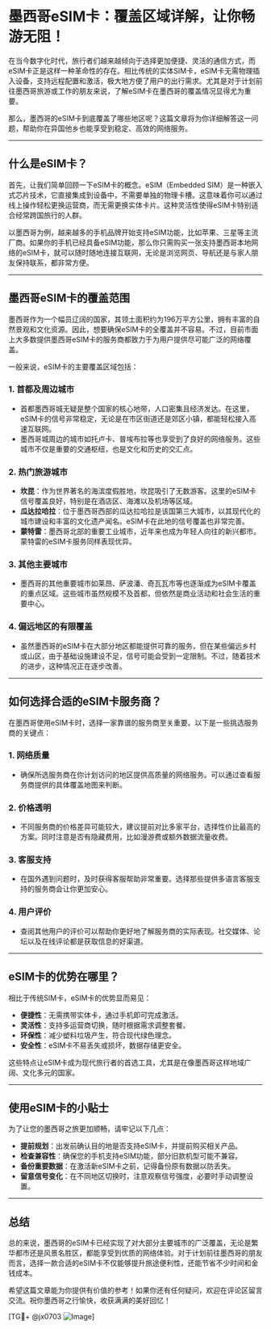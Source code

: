# 墨西哥eSIM卡：覆盖区域详解，让你畅游无阻！

在当今数字化时代，旅行者们越来越倾向于选择更加便捷、灵活的通信方式，而eSIM卡正是这样一种革命性的存在。相比传统的实体SIM卡，eSIM卡无需物理插入设备，支持远程配置和激活，极大地方便了用户的出行需求。尤其是对于计划前往墨西哥旅游或工作的朋友来说，了解eSIM卡在墨西哥的覆盖情况显得尤为重要。

那么，墨西哥的eSIM卡到底覆盖了哪些地区呢？这篇文章将为你详细解答这一问题，帮助你在异国他乡也能享受到稳定、高效的网络服务。

---

## 什么是eSIM卡？

首先，让我们简单回顾一下eSIM卡的概念。eSIM（Embedded SIM）是一种嵌入式芯片技术，它直接集成到设备中，不需要单独的物理卡槽。这意味着你可以通过线上操作轻松更换运营商，而无需更换实体卡片。这种灵活性使得eSIM卡特别适合经常跨国旅行的人群。

以墨西哥为例，越来越多的手机品牌开始支持eSIM功能，比如苹果、三星等主流厂商。如果你的手机已经具备eSIM功能，那么你只需购买一张支持墨西哥本地网络的eSIM卡，就可以随时随地连接互联网，无论是浏览网页、导航还是与家人朋友保持联系，都非常方便。

---

## 墨西哥eSIM卡的覆盖范围

墨西哥作为一个幅员辽阔的国家，其领土面积约为196万平方公里，拥有丰富的自然景观和文化资源。因此，想要确保eSIM卡的全覆盖并不容易。不过，目前市面上大多数提供墨西哥eSIM卡的服务商都致力于为用户提供尽可能广泛的网络覆盖。

一般来说，eSIM卡的主要覆盖区域包括：

### 1. **首都及周边城市**
   - 首都墨西哥城无疑是整个国家的核心地带，人口密集且经济发达。在这里，eSIM卡的信号非常稳定，无论是在市区街道还是郊区小镇，都能轻松接入高速互联网。
   - 墨西哥城周边的城市如托卢卡、普埃布拉等也享受到了良好的网络服务。这些城市不仅是重要的交通枢纽，也是文化和历史的交汇点。

### 2. **热门旅游城市**
   - **坎昆**：作为世界著名的海滨度假胜地，坎昆吸引了无数游客。这里的eSIM卡信号覆盖良好，特别是在酒店区、海滩以及机场等区域。
   - **瓜达拉哈拉**：位于墨西哥西部的瓜达拉哈拉是该国第三大城市，以其现代化的城市建设和丰富的文化遗产闻名。eSIM卡在此地的信号覆盖也非常完善。
   - **蒙特雷**：墨西哥北部的重要工业城市，近年来也成为年轻人向往的新兴都市。蒙特雷的eSIM卡服务同样表现优异。

### 3. **其他主要城市**
   - 墨西哥的其他重要城市如莱昂、萨波潘、奇瓦瓦市等也逐渐成为eSIM卡覆盖的重点区域。这些城市虽然规模不及首都，但依然是商业活动和社会生活的重要中心。

### 4. **偏远地区的有限覆盖**
   - 虽然墨西哥的eSIM卡在大部分地区都能提供可靠的服务，但在某些偏远乡村或山区，由于基础设施建设不足，信号可能会受到一定限制。不过，随着技术的进步，这种情况正在逐步改善。

---

## 如何选择合适的eSIM卡服务商？

在墨西哥使用eSIM卡时，选择一家靠谱的服务商至关重要。以下是一些挑选服务商的关键点：

### 1. **网络质量**
   - 确保所选服务商在你计划访问的地区提供高质量的网络服务。可以通过查看服务商提供的具体覆盖地图来判断。

### 2. **价格透明**
   - 不同服务商的价格差异可能较大，建议提前对比多家平台，选择性价比最高的方案。同时注意是否有隐藏费用，比如漫游费或额外数据流量收费。

### 3. **客服支持**
   - 在国外遇到问题时，及时获得客服帮助非常重要。选择那些提供多语言客服支持的服务商会让你更加安心。

### 4. **用户评价**
   - 查阅其他用户的评价可以帮助你更好地了解服务商的实际表现。社交媒体、论坛以及在线评论都是获取信息的好渠道。

---

## eSIM卡的优势在哪里？

相比于传统SIM卡，eSIM卡的优势显而易见：

- **便捷性**：无需携带实体卡，通过手机即可完成激活。
- **灵活性**：支持多运营商切换，随时根据需求调整套餐。
- **环保性**：减少塑料垃圾产生，符合现代绿色理念。
- **安全性**：eSIM卡不易丢失或损坏，数据存储更安全。

这些特点让eSIM卡成为现代旅行者的首选工具，尤其是在像墨西哥这样地域广阔、文化多元的国家。

---

## 使用eSIM卡的小贴士

为了让您的墨西哥之旅更加顺畅，请牢记以下几点：

- **提前规划**：出发前确认目的地是否支持eSIM卡，并提前购买相关产品。
- **检查兼容性**：确保您的手机支持eSIM功能，部分旧款机型可能不兼容。
- **备份重要数据**：在激活新eSIM卡之前，记得备份原有数据以防丢失。
- **留意信号变化**：在不同地区切换时，注意观察信号强度，必要时手动调整设置。

---

## 总结

总的来说，墨西哥的eSIM卡已经实现了对大部分主要城市的广泛覆盖，无论是繁华都市还是风景名胜区，都能享受到优质的网络体验。对于计划前往墨西哥的朋友而言，选择一款合适的eSIM卡不仅能够提升旅途便利性，还能节省不少时间和金钱成本。

希望这篇文章能为你提供有价值的参考！如果你还有任何疑问，欢迎在评论区留言交流。祝你墨西哥之行愉快，收获满满的美好回忆！

[TG💪+ @jx0703 ![Image](https://github.com/user-attachments/assets/dbca1d08-cadb-493c-b0ec-ad6f7a83f270)]